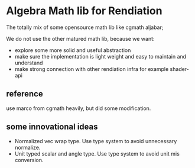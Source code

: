 # Algebra Math lib for Rendiation

The totally mix of some opensource math lib like cgmath aljabar;

We do not use the other matured math lib, because we want:

- explore some more solid and useful abstraction
- make sure the implementation is light weight and easy to maintain and understand
- make strong connection with other rendiation infra for example shader-api

## reference

use marco from cgmath heavily, but did some modification.

## some innovational ideas

- Normalized vec wrap type. Use type system to avoid unnecessary normalize.
- Unit typed scalar and angle type. Use type system to avoid unit mis conversion.
